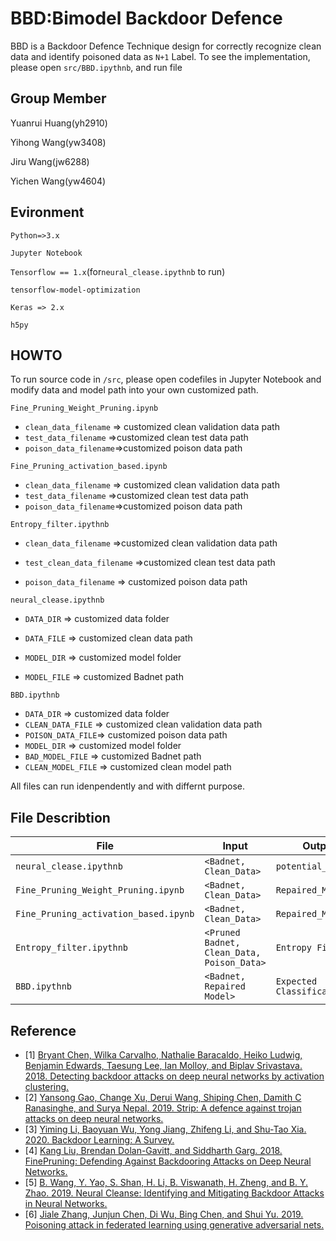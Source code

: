 # BBD:Bimodel Backdoor Defence

BBD is a Backdoor Defence Technique design for correctly recognize clean data and identify poisoned data as `N+1` Label.  To see the implementation, please open `src/BBD.ipythnb`,  and run file

## Group Member

Yuanrui Huang(yh2910)

Yihong Wang(yw3408)

Jiru Wang(jw6288)

Yichen Wang(yw4604)

## Evironment

`Python=>3.x`

`Jupyter Notebook`

`Tensorflow == 1.x`(for`neural_clease.ipythnb` to run)

`tensorflow-model-optimization`

`Keras => 2.x`

`h5py`

## HOWTO

 To run source code in `/src`, please open codefiles in Jupyter Notebook and modify data and model path into your own customized path.

`Fine_Pruning_Weight_Pruning.ipynb`

* `clean_data_filename` => customized clean validation data path
* `test_data_filename` =>customized clean test data path
* `poison_data_filename`=>customized poison data path

`Fine_Pruning_activation_based.ipynb`

* `clean_data_filename` => customized clean validation data path
* `test_data_filename` =>customized clean test data path
* `poison_data_filename`=>customized poison data path

`Entropy_filter.ipythnb`

* `clean_data_filename` =>customized clean validation data path

* `test_clean_data_filename` =>customized clean test  data path

* `poison_data_filename` => customized poison data path

  

`neural_clease.ipythnb`

* `DATA_DIR` => customized data folder

* `DATA_FILE` => customized clean data path

* `MODEL_DIR` => customized model folder

* `MODEL_FILE` => customized Badnet path

  

`BBD.ipythnb`

* `DATA_DIR` => customized data folder
* `CLEAN_DATA_FILE` => customized clean validation data path
* `POISON_DATA_FILE`=> customized poison data path
* `MODEL_DIR` => customized model folder
* `BAD_MODEL_FILE` => customized Badnet path
* `CLEAN_MODEL_FILE` => customized clean model path

All files can run idenpendently and with differnt purpose.



## File Describtion

| File                                | Input                      | Output              | Describtion |
| ----------------------------------- | -------------------------- | ------------------- | ----------- |
| `neural_clease.ipythnb`             | `<Badnet, Clean_Data>`     | `potential_trigger` |             |
| `Fine_Pruning_Weight_Pruning.ipynb` | `<Badnet, Clean_Data>`     | `Repaired_Model`    |             |
| `Fine_Pruning_activation_based.ipynb` | `<Badnet, Clean_Data>`     | `Repaired_Model`    |             |
| `Entropy_filter.ipythnb`            | `<Pruned Badnet, Clean_Data, Poison_Data>` | `Entropy Filter` |             |
| `BBD.ipythnb`                       | `<Badnet, Repaired Model>` | `Expected Classification` |             |

## Reference

- [1] [Bryant Chen, Wilka Carvalho, Nathalie Baracaldo, Heiko Ludwig, Benjamin Edwards, Taesung Lee, Ian Molloy, and Biplav Srivastava. 2018. Detecting backdoor attacks on deep neural networks by activation clustering.](https://arxiv.org/abs/1811.03728)
- [2] [Yansong Gao, Change Xu, Derui Wang, Shiping Chen, Damith C Ranasinghe, and
Surya Nepal. 2019. Strip: A defence against trojan attacks on deep neural networks.](https://arxiv.org/abs/1902.06531)
- [3] [Yiming Li, Baoyuan Wu, Yong Jiang, Zhifeng Li, and Shu-Tao Xia. 2020. Backdoor
Learning: A Survey.](https://arxiv.org/abs/2007.08745)
- [4] [ Kang Liu, Brendan Dolan-Gavitt, and Siddharth Garg. 2018. FinePruning: Defending Against Backdooring Attacks on Deep Neural Networks.](https://arxiv.org/abs/1805.12185)
- [5] [B. Wang, Y. Yao, S. Shan, H. Li, B. Viswanath, H. Zheng, and B. Y. Zhao. 2019.
Neural Cleanse: Identifying and Mitigating Backdoor Attacks in Neural Networks.](https://people.cs.uchicago.edu/~huiyingli/publication/backdoor-sp19.pdf)
- [6] [Jiale Zhang, Junjun Chen, Di Wu, Bing Chen, and Shui Yu. 2019. Poisoning attack in federated learning using generative adversarial nets.](https://ieeexplore.ieee.org/document/8887357)

